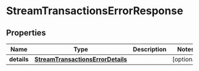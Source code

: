 

# StreamTransactionsErrorResponse


## Properties

| Name | Type | Description | Notes |
|------------ | ------------- | ------------- | -------------|
|**details** | [**StreamTransactionsErrorDetails**](StreamTransactionsErrorDetails.md) |  |  [optional] |



